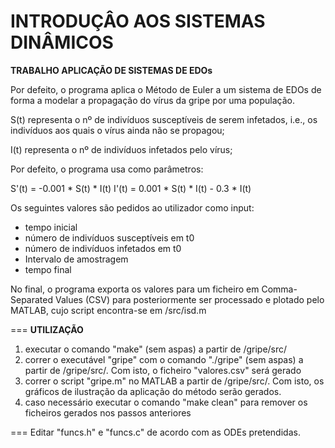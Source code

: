 INTRODUÇÂO AOS SISTEMAS DINÂMICOS
===

**TRABALHO APLICAÇÃO DE SISTEMAS DE EDOs**

Por defeito, o programa aplica o Método de Euler a um sistema de EDOs de forma a modelar a propagação do vírus da gripe por uma população.

S(t) representa o nº de indivíduos susceptíveis de serem infetados, i.e., os indivíduos aos quais o vírus ainda não se propagou;

I(t) representa o nº de indivíduos infetados pelo vírus;

Por defeito, o programa usa como parâmetros:

S'(t) = -0.001 * S(t) * I(t)
I'(t) = 0.001 * S(t) * I(t) - 0.3 * I(t)

Os seguintes valores são pedidos ao utilizador como input:
- tempo inicial
- número de indivíduos susceptíveis em t0
- número de indivíduos infetados em t0
- Intervalo de amostragem
- tempo final

No final, o programa exporta os valores para um ficheiro em Comma-Separated Values (CSV) para posteriormente ser processado e plotado pelo MATLAB, cujo script encontra-se em /src/isd.m

===
**UTILIZAÇÃO**
1) executar o comando "make" (sem aspas) a partir de /gripe/src/
2) correr o executável "gripe" com o comando "./gripe" (sem aspas) a partir de /gripe/src/. Com isto, o ficheiro "valores.csv" será gerado
3) correr o script "gripe.m" no MATLAB a partir de /gripe/src/. Com isto, os gráficos de ilustração da aplicação do método serão gerados.
4) caso necessário executar o comando "make clean" para remover os ficheiros gerados nos passos anteriores

===
Editar "funcs.h" e "funcs.c" de acordo com as ODEs pretendidas.
